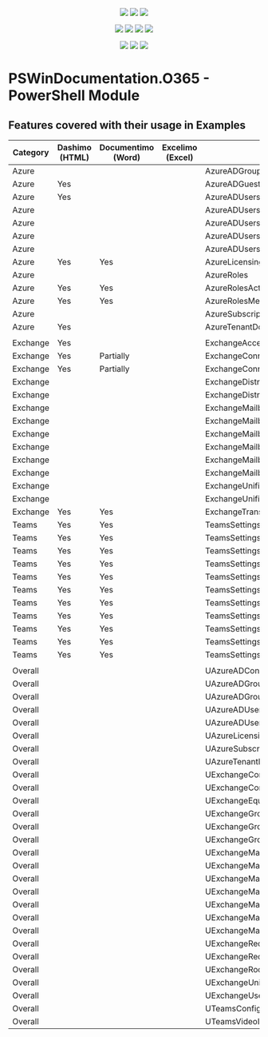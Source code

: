 ﻿<p align="center">
  <a href="https://www.powershellgallery.com/packages/PSWindocumentation.O365"><img src="https://img.shields.io/powershellgallery/v/PSWindocumentation.O365.svg"></a>
  <a href="https://www.powershellgallery.com/packages/PSWindocumentation.O365"><img src="https://img.shields.io/powershellgallery/vpre/PSWindocumentation.O365.svg?label=powershell%20gallery%20preview&colorB=yellow"></a>
  <a href="https://github.com/EvotecIT/PSWindocumentation.O365"><img src="https://img.shields.io/github/license/EvotecIT/PSWindocumentation.O365.svg"></a>
</p>

<p align="center">
  <a href="https://www.powershellgallery.com/packages/PSWindocumentation.O365"><img src="https://img.shields.io/powershellgallery/p/PSWindocumentation.O365.svg"></a>
  <a href="https://github.com/EvotecIT/PSWindocumentation.O365"><img src="https://img.shields.io/github/languages/top/evotecit/PSWindocumentation.O365.svg"></a>
  <a href="https://github.com/EvotecIT/PSWindocumentation.O365"><img src="https://img.shields.io/github/languages/code-size/evotecit/PSWindocumentation.O365.svg"></a>
  <a href="https://github.com/EvotecIT/PSWindocumentation.O365"><img src="https://img.shields.io/powershellgallery/dt/PSWindocumentation.O365.svg"></a>
</p>

<p align="center">
  <a href="https://twitter.com/PrzemyslawKlys"><img src="https://img.shields.io/twitter/follow/PrzemyslawKlys.svg?label=Twitter%20%40PrzemyslawKlys&style=social"></a>
  <a href="https://evotec.xyz/hub"><img src="https://img.shields.io/badge/Blog-evotec.xyz-2A6496.svg"></a>
  <a href="https://www.linkedin.com/in/pklys"><img src="https://img.shields.io/badge/LinkedIn-pklys-0077B5.svg?logo=LinkedIn"></a>
</p>


# PSWinDocumentation.O365 - PowerShell Module



## Features covered with their usage in Examples

| Category | Dashimo (HTML) | Documentimo (Word) | Excelimo (Excel) | Type                                           |
| -------- | -------------- | ------------------ | ---------------- | ---------------------------------------------- |
| Azure    |                |                    |                  | AzureADGroupMembersUser                        |
| Azure    | Yes            |                    |                  | AzureADGuests                                  |
| Azure    | Yes            |                    |                  | AzureADUsers                                   |
| Azure    |                |                    |                  | AzureADUsersMFA                                |
| Azure    |                |                    |                  | AzureADUsersStatisticsByCity                   |
| Azure    |                |                    |                  | AzureADUsersStatisticsByCountry                |
| Azure    |                |                    |                  | AzureADUsersStatisticsByCountryCity            |
| Azure    | Yes            | Yes                |                  | AzureLicensing                                 |
| Azure    |                |                    |                  | AzureRoles                                     |
| Azure    | Yes            | Yes                |                  | AzureRolesActiveOnly                           |
| Azure    | Yes            | Yes                |                  | AzureRolesMembers                              |
| Azure    |                |                    |                  | AzureSubscription                              |
| Azure    | Yes            |                    |                  | AzureTenantDomains                             |
|          |                |                    |                  |                                                |
| Exchange | Yes            |                    |                  | ExchangeAcceptedDomains                        |
| Exchange | Yes            | Partially          |                  | ExchangeConnectorsInbound                      |
| Exchange | Yes            | Partially          |                  | ExchangeConnectorsOutbound                     |
| Exchange |                |                    |                  | ExchangeDistributionGroups                     |
| Exchange |                |                    |                  | ExchangeDistributionGroupsMembers              |
| Exchange |                |                    |                  | ExchangeMailboxes                              |
| Exchange |                |                    |                  | ExchangeMailboxesStatistics                    |
| Exchange |                |                    |                  | ExchangeMailboxesStatisticsArchive             |
| Exchange |                |                    |                  | ExchangeMailboxesPermissions                   |
| Exchange |                |                    |                  | ExchangeMailboxesPermissionsIncludingInherited |
| Exchange |                |                    |                  | ExchangeMailboxesInboxRulesForwarding          |
| Exchange |                |                    |                  | ExchangeUnifiedGroups                          |
| Exchange |                |                    |                  | ExchangeUnifiedGroupsMembers                   |
| Exchange | Yes            | Yes                |                  | ExchangeTransportConfig                        |
| Teams    | Yes            | Yes                |                  | TeamsSettings                                  |
| Teams    | Yes            | Yes                |                  | TeamsSettingsBroadcasting                      |
| Teams    | Yes            | Yes                |                  | TeamsSettingsCalling                           |
| Teams    | Yes            | Yes                |                  | TeamsSettingsChannels                          |
| Teams    | Yes            | Yes                |                  | TeamsSettingsEducationAppPolicy                |
| Teams    | Yes            | Yes                |                  | TeamsSettingsFileSharing                       |
| Teams    | Yes            | Yes                |                  | TeamsSettingsGuests                            |
| Teams    | Yes            | Yes                |                  | TeamsSettingsMeetings                          |
| Teams    | Yes            | Yes                |                  | TeamsSettingsMeetingsTechnical                 |
| Teams    | Yes            | Yes                |                  | TeamsSettingsUpgrade                           |
| Teams    | Yes            | Yes                |                  | TeamsSettingsUsers                             |
|          |                |                    |                  |                                                |
| Overall  |                |                    |                  | UAzureADContacts                               |
| Overall  |                |                    |                  | UAzureADGroupMembers                           |
| Overall  |                |                    |                  | UAzureADGroups                                 |
| Overall  |                |                    |                  | UAzureADUsers                                  |
| Overall  |                |                    |                  | UAzureADUsersDeleted                           |
| Overall  |                |                    |                  | UAzureLicensing                                |
| Overall  |                |                    |                  | UAzureSubscription                             |
| Overall  |                |                    |                  | UAzureTenantDomains                            |
| Overall  |                |                    |                  | UExchangeContacts                              |
| Overall  |                |                    |                  | UExchangeContactsMail                          |
| Overall  |                |                    |                  | UExchangeEquipmentCalendarProcessing           |
| Overall  |                |                    |                  | UExchangeGroupsDistribution                    |
| Overall  |                |                    |                  | UExchangeGroupsDistributionDynamic             |
| Overall  |                |                    |                  | UExchangeGroupsDistributionMembers             |
| Overall  |                |                    |                  | UExchangeMailBoxes                             |
| Overall  |                |                    |                  | UExchangeMailboxesEquipment                    |
| Overall  |                |                    |                  | UExchangeMailboxesInboxRules                   |
| Overall  |                |                    |                  | UExchangeMailboxesJunk                         |
| Overall  |                |                    |                  | UExchangeMailboxesPermissions                  |
| Overall  |                |                    |                  | UExchangeMailboxesRooms                        |
| Overall  |                |                    |                  | UExchangeMailUsers                             |
| Overall  |                |                    |                  | UExchangeRecipients                            |
| Overall  |                |                    |                  | UExchangeRecipientsPermissions                 |
| Overall  |                |                    |                  | UExchangeRoomsCalendarProcessing               |
| Overall  |                |                    |                  | UExchangeUnifiedGroups                         |
| Overall  |                |                    |                  | UExchangeUsers                                 |
| Overall  |                |                    |                  | UTeamsConfiguration                            |
| Overall  |                |                    |                  | UTeamsVideoInteropService                      |